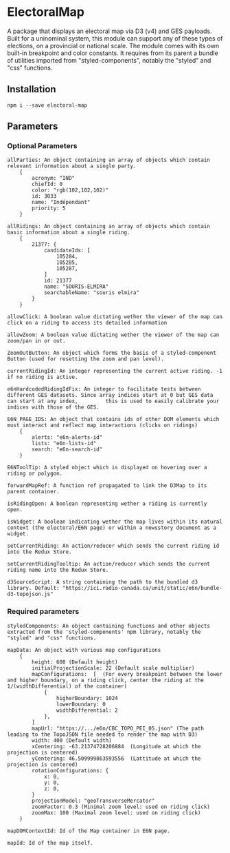 # ElectoralMap

A package that displays an electoral map via D3 (v4) and GES payloads.
Built for a uninominal system, this module can support any of these types of elections, on a provincial or national scale.
The module comes with its own built-in breakpoint and color constants.
It requires from its parent a bundle of utilities imported from "styled-components", notably the "styled" and "css" functions. 
## Installation

```npm
npm i --save electoral-map
```

## Parameters
### Optional Parameters
    allParties: An object containing an array of objects which contain relevant information about a single party.
        {
            acronym: "IND"
            chiefId: 0
            color: "rgb(102,102,102)"
            id: 3033
            name: "Indépendant"
            priority: 5
        }

    allRidings: An object containing an array of objects which contain basic information about a single riding.
        {
            21377: {
                candidateIds: [
                    105284,
                    105285,
                    105287,
                ]
                id: 21377
                name: "SOURIS-ELMIRA"
                searchableName: "souris elmira"
            }
        }

    allowClick: A boolean value dictating wether the viewer of the map can click on a riding to access its detailed information

    allowZoom: A boolean value dictating wether the viewer of the map can zoom/pan in or out.

    ZoomOutButton: An object which forms the basis of a styled-component Button (used for resetting the zoom and pan level).

    currentRidingId: An integer representing the current active riding. -1 if no riding is active.

    e6nHardcodedRidingIdFix: An integer to facilitate tests between different GES datasets. Since array indices start at 0 but GES data can start at any index,         this is used to easily calibrate your indices with those of the GES.

    E6N_PAGE_IDS: An object that contains ids of other DOM elements which must interact and reflect map interactions (clicks on ridings)
        {
            alerts: "e6n-alerts-id"
            lists: "e6n-lists-id"
            search: "e6n-search-id"
        }

    E6NToolTip: A styled object which is displayed on hovering over a riding or polygon.

    forwardMapRef: A function ref propagated to link the D3Map to its parent container.
    
    isRidingOpen: A boolean representing wether a riding is currently open. 

    isWidget: A boolean indicating wether the map lives within its natural context (the electoral/E6N page) or within a newsstory document as a widget.

    setCurrentRiding: An action/reducer which sends the current riding id into the Redux Store.

    setCurrentRidingTooltip: An action/reducer which sends the current riding name into the Redux Store.

    d3SourceScript: A string containing the path to the bundled d3 library. Default: "https://ici.radio-canada.ca/unit/static/e6n/bundle-d3-topojson.js"

### Required parameters
    styledComponents: An object containing functions and other objects extracted from the 'styled-components' npm library, notably the "styled" and "css" functions. 

    mapData: An object with various map configurations 
        {
            height: 600 (Default height)
            initialProjectionScale: 22 (Default scale multiplier)
            mapConfigurations:  [  (For every breakpoint between the lower and higher boundary, on a riding click, center the riding at the 1/(widthDifferential) of the container)
                {
                    higherBoundary: 1024 
                    lowerBoundary: 0
                    widthDifferential: 2
                }, 
            ]
            mapUrl: "https://.../e6n/CBC_TOPO_PEI_05.json" (The path leading to the TopoJSON file needed to render the map with D3)
            width: 400 (Default width)
            xCentering: -63.21374728206884  (Longitude at which the projection is centered)
            yCentering: 46.509999863593556  (Lattitude at which the projection is centered)
            rotationConfigurations: {
                x: 0,
                y: 0,
                z: 0,
            }
            projectionModel: "geoTransverseMercator"
            zoomFactor: 0.3 (Minimal zoom level: used on riding click)
            zoomMax: 100 (Maximal zoom level: used on riding click)
        }

    mapDOMContextId: Id of the Map container in E6N page.

    mapId: Id of the map itself.